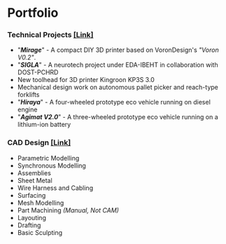 # Portfolio
### Technical Projects [[Link]](Technical%20Projects)

- "***Mirage***" - A compact DIY 3D printer based on VoronDesign's *"Voron V0.2"*.
- "***SIGLA***" - A neurotech project under EDA-IBEHT in collaboration with DOST-PCHRD
- New toolhead for 3D printer Kingroon KP3S 3.0
- Mechanical design work on autonomous pallet picker and reach-type forklifts
- "***Hiraya***" - A four-wheeled prototype eco vehicle running on diesel engine
- "***Agimat V2.0***" -  A three-wheeled prototype eco vehicle running on a lithium-ion battery

### CAD Design [[Link]](CAD%20Design)

- Parametric Modelling
- Synchronous Modelling
- Assemblies
- Sheet Metal
- Wire Harness and Cabling
- Surfacing
- Mesh Modelling
- Part Machining *(Manual, Not CAM)*
- Layouting
- Drafting
- Basic Sculpting

